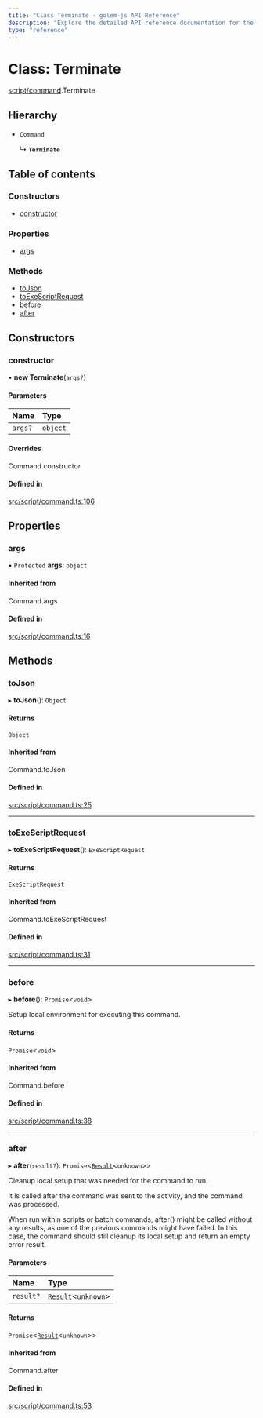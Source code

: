 ```yaml
---
title: "Class Terminate - golem-js API Reference"
description: "Explore the detailed API reference documentation for the Class Terminate within the golem-js SDK for the Golem Network."
type: "reference"
---
```

# Class: Terminate

[script/command](../modules/script_command).Terminate

## Hierarchy

- `Command`

  ↳ **`Terminate`**

## Table of contents

### Constructors

- [constructor](script_command.Terminate#constructor)

### Properties

- [args](script_command.Terminate#args)

### Methods

- [toJson](script_command.Terminate#tojson)
- [toExeScriptRequest](script_command.Terminate#toexescriptrequest)
- [before](script_command.Terminate#before)
- [after](script_command.Terminate#after)

## Constructors

### constructor

• **new Terminate**(`args?`)

#### Parameters

| Name | Type |
| :------ | :------ |
| `args?` | `object` |

#### Overrides

Command.constructor

#### Defined in

[src/script/command.ts:106](https://github.com/golemfactory/golem-js/blob/e10a928/src/script/command.ts#L106)

## Properties

### args

• `Protected` **args**: `object`

#### Inherited from

Command.args

#### Defined in

[src/script/command.ts:16](https://github.com/golemfactory/golem-js/blob/e10a928/src/script/command.ts#L16)

## Methods

### toJson

▸ **toJson**(): `Object`

#### Returns

`Object`

#### Inherited from

Command.toJson

#### Defined in

[src/script/command.ts:25](https://github.com/golemfactory/golem-js/blob/e10a928/src/script/command.ts#L25)

___

### toExeScriptRequest

▸ **toExeScriptRequest**(): `ExeScriptRequest`

#### Returns

`ExeScriptRequest`

#### Inherited from

Command.toExeScriptRequest

#### Defined in

[src/script/command.ts:31](https://github.com/golemfactory/golem-js/blob/e10a928/src/script/command.ts#L31)

___

### before

▸ **before**(): `Promise`<`void`\>

Setup local environment for executing this command.

#### Returns

`Promise`<`void`\>

#### Inherited from

Command.before

#### Defined in

[src/script/command.ts:38](https://github.com/golemfactory/golem-js/blob/e10a928/src/script/command.ts#L38)

___

### after

▸ **after**(`result?`): `Promise`<[`Result`](activity_results.Result)<`unknown`\>\>

Cleanup local setup that was needed for the command to run.

It is called after the command was sent to the activity, and the command was processed.

When run within scripts or batch commands, after() might be called without any results, as one of the previous
commands might have failed. In this case, the command should still cleanup its local setup and return an empty
error result.

#### Parameters

| Name | Type |
| :------ | :------ |
| `result?` | [`Result`](activity_results.Result)<`unknown`\> |

#### Returns

`Promise`<[`Result`](activity_results.Result)<`unknown`\>\>

#### Inherited from

Command.after

#### Defined in

[src/script/command.ts:53](https://github.com/golemfactory/golem-js/blob/e10a928/src/script/command.ts#L53)
